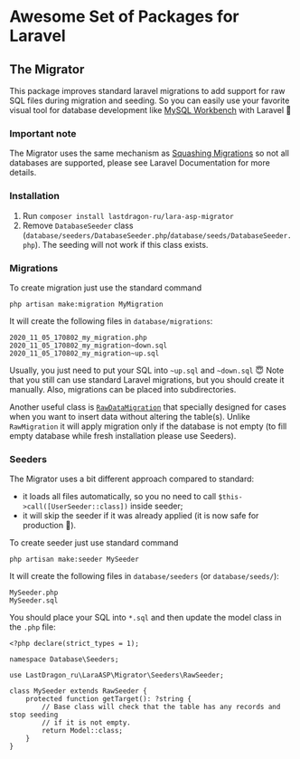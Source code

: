 # Awesome Set of Packages for Laravel

## The Migrator

This package improves standard laravel migrations to add support for raw SQL files during migration and seeding. So you can easily use your favorite visual tool for database development like [MySQL Workbench](https://www.mysql.com/products/workbench/) with Laravel 🥳 

### Important note

The Migrator uses the same mechanism as [Squashing Migrations](https://laravel.com/docs/8.x/migrations#squashing-migrations) so not all databases are supported, please see Laravel Documentation for more details.


### Installation

1. Run `composer install lastdragon-ru/lara-asp-migrator`
1. Remove `DatabaseSeeder` class (`database/seeders/DatabaseSeeder.php`/`database/seeds/DatabaseSeeder.php`). The seeding will not work if this class exists.

### Migrations

To create migration just use the standard command

```
php artisan make:migration MyMigration
```

It will create the following files in `database/migrations`:
```
2020_11_05_170802_my_migration.php
2020_11_05_170802_my_migration~down.sql
2020_11_05_170802_my_migration~up.sql
```

Usually, you just need to put your SQL into `~up.sql` and `~down.sql` 😇 Note that you still can use standard Laravel migrations, but you should create it manually. Also, migrations can be placed into subdirectories.

Another useful class is [`RawDataMigration`](./src/Migrations/RawDataMigration.php) that specially designed for cases when you want to insert data without altering the table(s). Unlike `RawMigration` it will apply migration only if the database is not empty (to fill empty database while fresh installation please use Seeders).

### Seeders

The Migrator uses a bit different approach compared to standard:

- it loads all files automatically, so you no need to call `$this->call([UserSeeder::class])` inside seeder;
- it will skip the seeder if it was already applied (it is now safe for production 🤩).

To create seeder just use standard command

```
php artisan make:seeder MySeeder
```


It will create the following files in `database/seeders` (or `database/seeds/`):

```
MySeeder.php
MySeeder.sql
```


You should place your SQL into `*.sql` and then update the model class in the `.php` file:

```
<?php declare(strict_types = 1);

namespace Database\Seeders;

use LastDragon_ru\LaraASP\Migrator\Seeders\RawSeeder;

class MySeeder extends RawSeeder {
    protected function getTarget(): ?string {
        // Base class will check that the table has any records and stop seeding
        // if it is not empty.
        return Model::class;
    }
}
```
